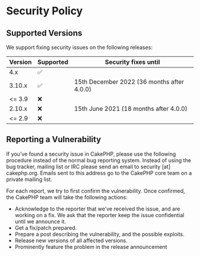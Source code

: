 # Security Policy

## Supported Versions

We support fixing security issues on the following releases:

| Version | Supported          | Security fixes until
| ------- | ------------------ | -------------------- 
| 4.x     | :white_check_mark: | 
| 3.10.x  | :white_check_mark: | 15th December 2022 (36 months after 4.0.0)
| <= 3.9  | :x:                |
| 2.10.x  | :x:                | 15th June 2021 (18 months after 4.0.0)
| <= 2.9  | :x:                |

## Reporting a Vulnerability

If you’ve found a security issue in CakePHP, please use the following procedure 
instead of the normal bug reporting system. Instead of using the bug tracker, 
mailing list or IRC please send an email to security [at] cakephp.org. Emails 
sent to this address go to the CakePHP core team on a private mailing list.

For each report, we try to first confirm the vulnerability. Once confirmed, 
the CakePHP team will take the following actions:

* Acknowledge to the reporter that we’ve received the issue, and are 
  working on a fix. We ask that the reporter keep the issue confidential until we announce it.
* Get a fix/patch prepared.
* Prepare a post describing the vulnerability, and the possible exploits.
* Release new versions of all affected versions.
* Prominently feature the problem in the release announcement
